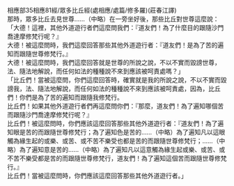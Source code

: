 相應部35相應81經/眾多比丘經(處相應/處篇/修多羅)(莊春江譯)  
那時，眾多比丘去見世尊……（中略）在一旁坐好後，那些比丘對世尊這麼說：  
「大德！這裡，其他外道遊行者們這麼問我們：『道友們！為了什麼目的跟隨沙門喬達摩修梵行呢？』  
大德！被這麼問時，我們這麼回答那些其他外道遊行者：『道友們！是為了苦的遍知而跟隨世尊修梵行。』  
大德！被這麼問時，我們這麼回答就是世尊的所說之說，不以不實而毀謗世尊，法、隨法地解說，而任何如法的種種說不來到應該被呵責處嗎？」  
「比丘們！當被這麼問，你們這麼回答時，確實就是我的所說之說，不以不實而毀謗我，法、隨法地解說，而任何如法的種種說不來到應該被呵責處，因為，比丘們！你們是為了苦的遍知而跟隨我修梵行。  
比丘們！如果其他外道遊行者們再這麼問你們：『那麼，道友們！為了遍知哪個苦而跟隨沙門喬達摩修梵行呢？』  
比丘們！被這麼問時，你們應該這麼回答那些其他外道遊行者：『道友們！為了遍知眼是苦的而跟隨世尊修梵行；為了遍知色是苦的……（中略）為了遍知凡以這眼觸為緣生起的或樂、或苦、或不苦不樂受也都是苦的而跟隨世尊修梵行；……（中略）為了遍知意是苦的……（中略）為了遍知凡以這意觸為緣生起或樂、或苦、或不苦不樂受都是苦的而跟隨世尊修梵行，道友們！為了遍知這個苦而跟隨世尊修梵行。』  
比丘們！當被這麼問時，你們應該這麼回答那些其他外道遊行者。」  
  
  
